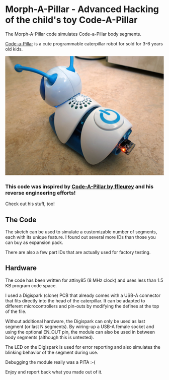 # Morph-A-Pillar - Advanced Hacking of the child's toy Code-A-Pillar

The Morph-A-Pillar code simulates Code-a-Pillar body segments.

[Code-a-Pillar](http://fisher-price.mattel.com/shop/en-us/fp/think-learn/code-a-pillar-dkt39) is a cute programmable caterpillar robot for sold for 3-6 years old kids.

![Picture](img/head_with_digispark.jpg "Head part with a Digispark attiny85 mounted simulating five custom segments/blocks")

### This code was inspired by [Code-A-Pillar by ffleurey](https://github.com/ffleurey/Code-A-Pillar/) and his reverse engineering efforts!

Check out his stuff, too!

## The Code

The sketch can be used to simulate a customizable number of segments, each with its unique feature.
I found out several more IDs than those you can buy as expansion pack.

There are also a few part IDs that are actually used for factory testing.

## Hardware

The code has been written for attiny85 (8 MHz clock) and uses less than 1.5 KB program code space.

I used a Digispark (clone) PCB that already comes with a USB-A connector that fits directly into the head of the 
caterpillar.
It can be adapted to different microcontrollers and pin-outs by modifying the defines at the top of the file.

Without additional hardware, the Digispark can only be used as last segment (or last N segments). 
By wiring-up a USB-A female socket and using the optional EN_OUT pin, the module can also be used in between 
body segments (although this is untested).

The LED on the Digispark is used for error reporting and also simulates the blinking behavior of the segment during use.

Debugging the module really was a PITA :-(

Enjoy and report back what you made out of it.
